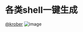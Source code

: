 # 各类shell一键生成

[@krober](https://krober.biz/misc/reverse_shell.php?ip=127.0.0.1&port=6666)
![image](https://github.com/mai-lang-chai/Geeker-Tips/blob/master/各类shell一键生成/shell.png)